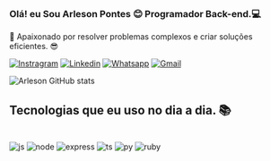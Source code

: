 ### Olá! eu Sou Arleson Pontes 😊  Programador Back-end.💻
🧠 Apaixonado por resolver problemas complexos e criar soluções eficientes. 😎

[![Instragram](https://img.shields.io/badge/Instagram-E4405F?style=for-the-badge&logo=instagram&logoColor=white)](https://instagram.com/arlesonpontess?igshid=MzNlNGNkZWQ4Mg==)
[![Linkedin](https://img.shields.io/badge/LinkedIn-0077B5?style=for-the-badge&logo=linkedin&logoColor=white)](https://www.linkedin.com/in/arleson-pontes-6136a026a/)
[![Whatsapp](https://img.shields.io/badge/WhatsApp-25D366?style=for-the-badge&logo=whatsapp&logoColor=white)](https://w.app/arlesonpontes)
[![Gmail](https://img.shields.io/badge/Gmail-D14836?style=for-the-badge&logo=gmail&logoColor=white)](arlesond2@gmail.com)


![Arleson GitHub stats](https://github-readme-stats.vercel.app/api?username=arlesonps&show_icons=true&theme=highcontrast)



## Tecnologias que eu uso no dia a dia. 📚

<div sytle="display: inline_block" ><br/>  
<img align="center" alt="js" src="https://img.shields.io/badge/JavaScript-323330?style=for-the-badge&logo=javascript&logoColor=F7DF1E" />
<img align="center" alt="node" src="https://img.shields.io/badge/Node.js-43853D?style=for-the-badge&logo=node.js&logoColor=white" />
<img align="center" alt="express" src="https://img.shields.io/badge/Express.js-404D59?style=for-the-badge" />
<img align="center" alt="ts" src="https://img.shields.io/badge/TypeScript-007ACC?style=for-the-badge&logo=typescript&logoColor=white" />
<img align="center" alt="py" src="https://img.shields.io/badge/Python-14354C?style=for-the-badge&logo=python&logoColor=white" />
<img align="center" alt="ruby" src="https://img.shields.io/badge/Ruby-CC342D?style=for-the-badge&logo=ruby&logoColor=white" />


</div>

